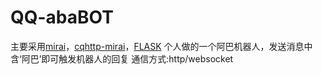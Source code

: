 # QQ-abaBOT
主要采用[mirai](https://github.com/mamoe/mirai)，[cqhttp-mirai](https://github.com/yyuueexxiinngg/cqhttp-mirai)，[FLASK](https://github.com/pallets/flask)
个人做的一个阿巴机器人，发送消息中含‘阿巴’即可触发机器人的回复
通信方式:http/websocket
